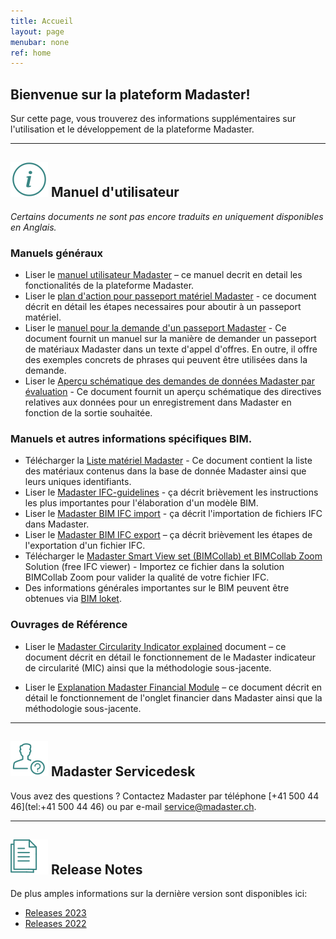 ```yaml
---
title: Accueil
layout: page
menubar: none
ref: home
---
```


## Bienvenue sur la plateform Madaster!
Sur cette page, vous trouverez des informations supplémentaires sur l'utilisation et le développement de la plateforme Madaster.

---

## <img class="header-img" src="/assets/images/767.svg"> Manuel d'utilisateur

_Certains documents ne sont pas encore traduits en uniquement disponibles en Anglais._



### Manuels généraux

 * Liser le <a href="/files/ch/en/Madaster User Manual_EN.pdf" target="_blank">manuel utilisateur Madaster</a> – ce manuel decrit en detail les fonctionalités de la plateforme Madaster.
 * Liser le <a href="/files/en/Madaster - Action plan.pdf" target="_blank">plan d'action pour passeport matériel Madaster</a> - ce document décrit en détail les étapes necessaires pour aboutir à un passeport matériel.
 * Liser le <a href="/files/ch/en/Tender Text Material Passport_EN.pdf" target="_blank">manuel pour la demande d'un passeport Madaster</a> - Ce document fournit un manuel sur la manière de demander un passeport de matériaux Madaster dans un texte d'appel d'offres. En outre, il offre des exemples concrets de phrases qui peuvent être utilisées dans la demande.
 * Liser le <a href="/files/ch/en/Schematic overview Madaster data requirements per output.xlsx" target="_blank"> Aperçu schématique des demandes de données Madaster par évaluation</a> - Ce document fournit un aperçu schématique des directives relatives aux données pour un enregistrement dans Madaster en fonction de la sortie souhaitée.

### Manuels et autres informations spécifiques BIM.

  * Télécharger la <a href="/files/en/EPEA Generic.xlsx" target="_blank">Liste matériel Madaster</a> - Ce document contient la liste des matériaux contenus dans la base de donnée Madaster ainsi que leurs uniques identifiants.
 * Liser le <a href="/files/ch/en/Madaster BIM - IFC guidelines_EN.pdf" target="_blank">Madaster IFC-guidelines</a> - ça décrit brièvement les instructions les plus importantes pour l'élaboration d'un modèle BIM.
 * Liser le <a href="/files/en/Madaster BIM - IFC import process.pdf" target="_blank">Madaster BIM IFC import</a> - ça décrit l'importation de fichiers IFC dans Madaster.
 * Liser le <a href="/files/ch/en/Madaster BIM - IFC Export EN.pdf" target="_blank">Madaster BIM IFC export</a> – ça décrit brièvement les étapes de l'exportation d'un fichier IFC.
 * Télécharger le <a href="https://helpcenter.bimcollab.com/portal/en/kb/articles/smart-view-sets-downloads" target="_blank">Madaster Smart View set (BIMCollab) et BIMCollab Zoom</a> Solution (free IFC viewer) - Importez ce fichier dans la solution BIMCollab Zoom pour valider la qualité de votre fichier IFC.
 * Des informations générales importantes sur le BIM peuvent être obtenues via <a href="https://www.bimloket.nl//documents/BIM_basis_ILS_v1_0_FRA.pdf" target="_blank">BIM loket</a>.



### Ouvrages de Référence

 * Liser le <a href="/files/en/Madaster - Circularity Indicator explained.pdf" target="_blank">Madaster Circularity Indicator explained</a> document – ce document décrit en détail le fonctionnement de le Madaster indicateur de circularité (MIC) ainsi que la méthodologie sous-jacente.
 
* Liser le <a href="/files/en/Madaster - Financial.pdf" target="_blank">Explanation Madaster Financial Module</a> – ce document décrit en détail le fonctionnement de l'onglet financier dans Madaster ainsi que la méthodologie sous-jacente.

---

## <img class="header-img" src="/assets/images/771.svg"> Madaster Servicedesk
Vous avez des questions ? Contactez Madaster par téléphone [+41 500 44 46](tel:+41 500 44 46) ou par e-mail <service@madaster.ch>.

---

## <img class="header-img" src="/assets/images/770.svg"> Release Notes

De plus amples informations sur la dernière version sont disponibles ici:

* <a href="/files/en/Madaster Release notes 2023.pdf" target="_blank">Releases 2023</a>
* <a href="/files/en/Madaster Release notes 2022.pdf" target="_blank">Releases 2022</a>

